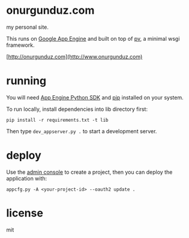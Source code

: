 # onurgunduz.com

my personal site.

This runs on [Google App Engine](https://appengine.google.com) and built on top of [pv](https://github.com/tetsuo/pv), a minimal wsgi framework.

[http://onurgunduz.com](http://www.onurgunduz.com)

# running

You will need [App Engine Python SDK](https://developers.google.com/appengine/downloads) and [pip](http://www.pip-installer.org/en/latest/installing.html) installed on your system.

To run locally, install dependencies into lib directory first:

```
pip install -r requirements.txt -t lib
```

Then type `dev_appserver.py .` to start a development server.

# deploy

Use the [admin console](https://appengine.google.com) to create a project, then you can deploy the application with:

```
appcfg.py -A <your-project-id> --oauth2 update .
```

# license

mit